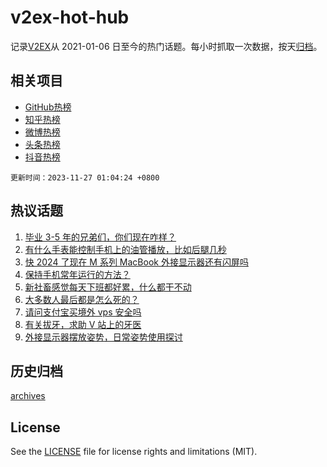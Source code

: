 # v2ex-hot-hub

 记录[V2EX](https://www.v2ex.com/)从 2021-01-06 日至今的热门话题。每小时抓取一次数据，按天[归档](archives)。
 
 ## 相关项目

- [GitHub热榜](https://github.com/snaildev/github-hot-hub)
- [知乎热榜](https://github.com/snaildev/zhihu-hot-hub)
- [微博热榜](https://github.com/snaildev/weibo-hot-hub)
- [头条热榜](https://github.com/snaildev/toutiao-hot-hub)
- [抖音热榜](https://github.com/snaildev/douyin-hot-hub)


 `更新时间：2023-11-27 01:04:24 +0800`

## 热议话题

1. [毕业 3-5 年的兄弟们，你们现在咋样？](https://www.v2ex.com/t/995249)
1. [有什么手表能控制手机上的油管播放，比如后腿几秒](https://www.v2ex.com/t/995275)
1. [快 2024 了现在 M 系列 MacBook 外接显示器还有闪屏吗](https://www.v2ex.com/t/995278)
1. [保持手机常年运行的方法？](https://www.v2ex.com/t/995231)
1. [新社畜感觉每天下班都好累，什么都干不动](https://www.v2ex.com/t/995322)
1. [大多数人最后都是怎么死的？](https://www.v2ex.com/t/995314)
1. [请问支付宝买境外 vps 安全吗](https://www.v2ex.com/t/995262)
1. [有关拔牙，求助 V 站上的牙医](https://www.v2ex.com/t/995229)
1. [外接显示器摆放姿势，日常姿势使用探讨](https://www.v2ex.com/t/995279)

## 历史归档

[archives](archives)

## License

See the [LICENSE](LICENSE) file for license rights and limitations (MIT).
